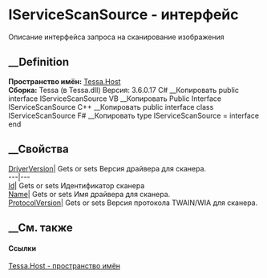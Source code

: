 # IServiceScanSource - интерфейс
Описание интерфейса запроса на сканирование изображения
## __Definition
 **Пространство имён:** [Tessa.Host](N_Tessa_Host.htm)  
 **Сборка:** Tessa (в Tessa.dll) Версия: 3.6.0.17
C# __Копировать
     public interface IServiceScanSource
VB __Копировать
     Public Interface IServiceScanSource
C++ __Копировать
     public interface class IServiceScanSource
F# __Копировать
     type IServiceScanSource = interface end
##  __Свойства
[DriverVersion](P_Tessa_Host_IServiceScanSource_DriverVersion.htm)|  Gets or
sets Версия драйвера для сканера.  
---|---  
[Id](P_Tessa_Host_IServiceScanSource_Id.htm)|  Gets or sets Идентификатор
сканера  
[Name](P_Tessa_Host_IServiceScanSource_Name.htm)|  Gets or sets Имя драйвера
для сканера.  
[ProtocolVersion](P_Tessa_Host_IServiceScanSource_ProtocolVersion.htm)|  Gets
or sets Версия протокола TWAIN/WIA для сканера.  
## __См. также
#### Ссылки
[Tessa.Host - пространство имён](N_Tessa_Host.htm)
